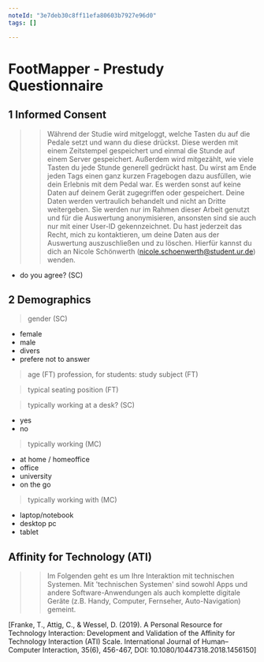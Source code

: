 ```yaml
---
noteId: "3e7deb30c8ff11efa80603b7927e96d0"
tags: []

---
```


# FootMapper - Prestudy Questionnaire

## 1 Informed Consent

>> Während der Studie wird mitgeloggt, welche Tasten du auf die Pedale setzt und wann du diese drückst. Diese werden mit einem Zeitstempel gespeichert und einmal die Stunde auf einem Server gespeichert. Außerdem wird mitgezählt, wie viele Tasten du jede Stunde generell gedrückt hast. Du wirst am Ende jeden Tags einen ganz kurzen Fragebogen dazu ausfüllen, wie dein Erlebnis mit dem Pedal war. Es werden sonst auf keine Daten auf deinem Gerät zugegriffen oder gespeichert. 
Deine Daten werden vertraulich behandelt und nicht an Dritte weitergeben. Sie werden nur im Rahmen dieser Arbeit genutzt und für die Auswertung anonymisieren, ansonsten sind sie auch nur mit einer User-ID gekennzeichnet. 
Du hast jederzeit das Recht, mich zu kontaktieren, um deine Daten aus der Auswertung auszuschließen und zu löschen.  Hierfür kannst du dich an Nicole Schönwerth (nicole.schoenwerth@student.ur.de) wenden.

- do you agree? (SC)

## 2 Demographics

> gender (SC)
- female
- male
- divers
- prefere not to answer

> age (FT)
> profession, for students: study subject (FT)

> typical seating position (FT)

> typically working at a desk? (SC)
- yes
- no

> typically working (MC)
- at home / homeoffice
- office
- university
- on the go

> typically working with (MC)
- laptop/notebook
- desktop pc
- tablet


## Affinity for Technology (ATI)
>> Im Folgenden geht es um Ihre Interaktion mit technischen Systemen. Mit 'technischen Systemen' sind sowohl Apps und andere Software-Anwendungen als auch komplette digitale Geräte (z.B. Handy, Computer, Fernseher, Auto-Navigation) gemeint.
  
[Franke, T., Attig, C., & Wessel, D. (2019). A Personal Resource for Technology Interaction: Development and Validation of the Affinity for Technology Interaction (ATI) Scale. International Journal of Human–Computer Interaction, 35(6), 456-467, DOI: 10.1080/10447318.2018.1456150]

